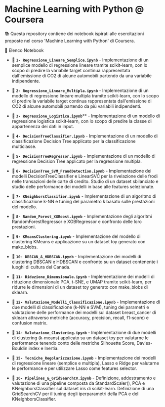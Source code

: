 # Machine Learning with Python @ Coursera

📚 Questa repository contiene dei notebook ispirati alle esercitazioni proposte nel corso 'Machine Learning with Python' di Coursera.


📖 Elenco Notebook

- 📂 **`1- Regressione_Lineare_Semplice.ipynb`** - Implementazione di un semplice modello di regressione lineare tramite scikit-learn, con lo scopo di predire la variabile target continua rappresentata dall'emissione di CO2 di alcune automobili partendo da una variabile indipendente.

- 📂 **`2- Regressione_Lineare_Multipla.ipynb`** - Implementazione di un modello di regressione lineare multipla tramite scikit-learn, con lo scopo di predire la variabile target continua rappresentata dall'emissione di CO2 di alcune automobili partendo da più variabili indipendenti.

- 📂 **`3- Regressione_Logistica.ipynb`**** - Implementazione di un modello di regressione logistica scikit-learn, con lo scopo di predire la classe di appartenenza dei dati in input.

- 📂 **`4- DecisionTreeClassifier.ipynb`** - Implementazione di un modello di classificazione Decision Tree applicato per la classificazione multiclasse.

- 📂 **`5- DecisionTreeRegressor.ipynb`** - Implementazione di un modello di regressione Decision Tree applicato per la regressione multipla.

- 📂 **`6- DecisionTree_SVM_FraudDetection.ipynb`** - Implementazione dei modelli DecisionTreeClassifier e LinearSVC per la rivelazione delle frodi nelle transazioni delle carte di credito. Studio di un dataset sbilanciato e studio delle performance dei modelli in base alle features selezionate.

- 📂 **`7- KNeighborsClassifier.ipynb`** - Implementazione di un algoritmo di classificazione k-NN e tuning del parametro k basato sulle prestazioni del modello.

- 📂 **`8- Random_Forest_XGBoost.ipynb`** - Implementazione degli algoritmi RandomForestRegressor e XGBRegressor e confronto delle loro prestazioni.

- 📂 **`9- KMeansClustering.ipynb`** - Implementazione del modello di clustering KMeans e applicazione su un dataset toy generato con make_blobs.

- 📂 **`10- DBSCAN_&_HDBSCAN.ipynb`** - Implementazione dei modelli di clustering DBSCAN e HDBSCAN e confronto su un dataset contenente i luoghi di cultura del Canada.

- 📂 **`11- Riduzione_Dimensionale.ipynb`** - Implementazione dei modelli di riduzione dimensionale PCA, t-SNE, e UMAP tramite scikit-learn, per ridurre le dimensioni di un dataset toy generato con make_blobs di sklearn.

- 📂 **`12- Valutazione_Modelli_Classificazione.ipynb`** - Implementazione di due modelli di classificazione (k-NN e SVM), tuning dei parametri e valutazione delle performance dei modelli sul dataset breast_cancer di sklearn attraverso metriche (accuracy, precision, recall, f1-score) e confusion matrix.

- 📂 **`14- Valutazione_Clustering.ipynb`** - Implementazione di due modelli di clustering (k-means) applicato su un dataset toy per valutarne le performance tenendo conto delle metriche Silhouette Score, Davies-Bouldin index e Inertia.

- 📂 ****`15- Tecniche_Regolarizzazione.ipynb`**** - Implementazione dei modelli di regressione lineare (semplice e multipla), Lasso e Ridge per valutarne le performance e per utilizzare Lasso come features selector.

- 📂 **`16- Pipelines_&_GridSearchCV.ipynb`** - Definizione, addestramento e valutazione di una pipeline composta da StandardScaler(), PCA e KNeighborsClassifier sul dataset iris di scikit-learn. Definizione di una GridSearchCV per il tuning degli iperparametri della PCA e del KNeighborsClassifier.



